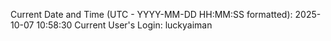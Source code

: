 Current Date and Time (UTC - YYYY-MM-DD HH:MM:SS formatted): 2025-10-07 10:58:30
Current User's Login: luckyaiman
